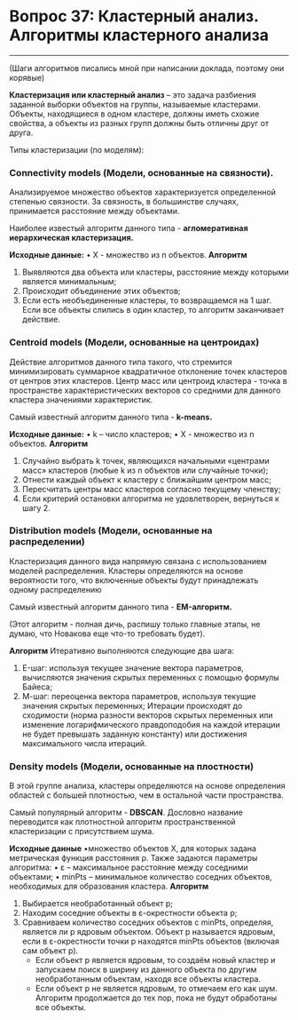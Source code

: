 # Вопрос 37: Кластерный анализ. Алгоритмы кластерного анализа
____
(Шаги алгоритмов писались мной при написании доклада, поэтому они корявые)

**Кластеризация или кластерный анализ** – это задача разбиения заданной выборки объектов на группы, называемые кластерами. Объекты, находящиеся в одном кластере, должны иметь схожие свойства, а объекты из разных групп должны быть отличны друг от друга.

Типы кластеризации (по моделям):

### Connectivity models (Модели, основанные на связности).
Анализируемое множество объектов характеризуется определенной степенью связности. За связность, в большинстве случаях, принимается расстояние между объектами.

Наиболее известый алгоритм данного типа - **агломеративная иерархическая кластеризация.**


**Исходные данные:**
•	Х - множество из n объектов.
**Алгоритм**
1.	Выявляются два объекта или кластеры, расстояние между которыми является минимальным;
2.	Происходит объединение этих объектов;
3.	Если есть необъединенные кластеры, то возвращаемся на 1 шаг. Если все объекты слились в один кластер, то алгоритм заканчивает действие.

### Centroid models (Модели, основанные на центроидах)
Действие алгоритмов данного типа такого, что стремится минимизировать суммарное квадратичное отклонение точек кластеров от центров этих кластеров.
Центр масс или центроид кластера - точка в пространстве характеристических векторов со средними для данного кластера значениями характеристик. 

Самый известный алгоритм данного типа - **k-means.**


**Исходные данные:**
•	k – число кластеров;
•	Х - множество из n объектов.
**Алгоритм**
1.	Случайно выбрать k точек, являющихся начальными «центрами масс» кластеров (любые k из n объектов или случайные точки);
2.	Отнести каждый объект к кластеру с ближайшим центром масс;
3.	Пересчитать центры масс кластеров согласно текущему членству;
4.	Если критерий остановки алгоритма не удовлетворен, вернуться к шагу 2.

### Distribution models (Модели, основанные на распределении)
Кластеризация данного вида напрямую связана с использованием моделей распределения. Кластеры определяются на основе вероятности того, что включенные объекты  будут принадлежать одному распределению 

Самый известный алгоритм данного типа - **EM-алгоритм.**

(Этот алгоритм - полная дичь, распишу только главные этапы, не думаю, что Новакова еще что-то требовать будет).

**Алгоритм**
Итеративно выполняются следующие два шага:
1.	E-шаг: используя текущее значение вектора параметров, вычисляются значения скрытых переменных с помощью формулы Байеса;
2.	М-шаг: переоценка вектора параметров, используя текущие значения скрытых переменных;
Итерации происходят до сходимости (норма разности векторов скрытых переменных или изменение логарифмического правдоподобия на каждой итерации не будет превышать заданную константу) или достижения максимального числа итераций.

### Density models (Модели, основанные на плостности)
В этой группе анализа, кластеры определяются на основе определения областей с большей плотностью, чем в остальной части пространства.

Самый популярный алгоритм - **DBSCAN**.
Дословно название переводится как плотностной алгоритм пространственной кластеризации с присутствием шума.


**Исходные данные** 
•множество объектов  Х, для которых задана метрическая функция расстояния ρ.
Также задаются параметры алгоритма:
•	ε – максимальное расстояние между соседними объектами;
•	minPts – минимальное количество соседних объектов, необходимых для образования кластера.
**Алгоритм**
1.	Выбирается необработанный объект p;
2.	Находим соседние объекты в ε-окрестности объекта p;
3.	Сравниваем количество соседних объектов с minPts, определяя, является ли p ядровым объектом. Объект p называется ядровым, если в ε-окрестности точки p находятся minPts объектов (включая сам объект p).
    *	Если объект  p является ядровым, то создаём новый кластер и запускаем поиск в ширину из данного объекта по другим необработанным объектам, находя все объекты кластера.
    *	Если объект p не является ядровым, то отмечаем его как шум.
Алгоритм продолжается до тех пор, пока не будут обработаны все объекты.
